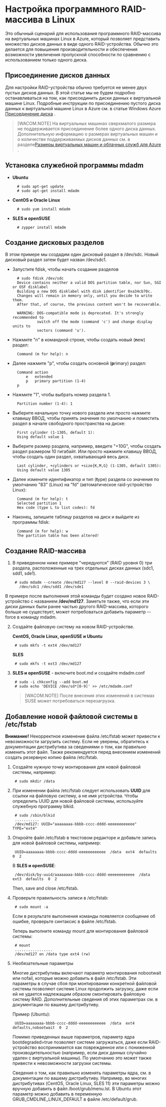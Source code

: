 ﻿<properties urlDisplayName="Configure RAID on Linux" pageTitle="Настройка программного RAID-массива на виртуальной машине под управлением Linux в Azure" metaKeywords="raid in Azure, mdadm Azure, stripe disks in Azure" description="Узнайте, как использовать mdadm для настройки RAID-массива на платформе Linux в Azure." metaCanonical="http://www.windowsazure.com/ru-ru/manage/linux/articles/virtual-machines-linux-configure-raid" services="virtual-machines" documentationCenter="" title="" authors="szark" solutions="" writer="szark" manager="timlt" editor=""  />

<tags ms.service="virtual-machines" ms.workload="infrastructure-services" ms.tgt_pltfrm="vm-linux" ms.devlang="na" ms.topic="article" ms.date="09/18/2014" ms.author="szark" />



# Настройка программного RAID-массива в Linux
Это обычный сценарий для использования программного RAID-массива на виртуальных машинах Linux в Azure, который позволяет представить множество дисков данных в виде одного RAID-устройства. Обычно это делается для повышения производительности и обеспечения возможности увеличения пропускной способности по сравнению с использованием только одного диска.


## Присоединение дисков данных
Для настройки RAID-устройства обычно требуется не менее двух пустых дисков данных.  В этой статье мы не будем подробно останавливаться на том, как присоединить диски данных к виртуальной машине Linux.  Подробные инструкции по присоединению пустого диска данных к виртуальной машине Linux в Azure см. в статье Windows Azure [Присоединение диска](http://www.windowsazure.com/ru-ru/documentation/articles/storage-windows-attach-disk/#attachempty) .

>[WACOM.NOTE] На виртуальных машинах сверхмалого размера не поддерживается присоединение более одного диска данных.  Дополнительную информацию о размерах виртуальных машин и о количестве поддерживаемых дисков данных см. в разделе[Размеры виртуальных машин и облачных служб для Azure](http://msdn.microsoft.com/ru-ru/library/windowsazure/dn197896.aspx) .


## Установка служебной программы mdadm

- **Ubuntu**

		# sudo apt-get update
		# sudo apt-get install mdadm

- **CentOS и Oracle Linux**

		# sudo yum install mdadm

- **SLES и openSUSE**

		# zypper install mdadm


## Создание дисковых разделов
В этом примере мы создадим один дисковый раздел в /dev/sdc. Новый дисковый раздел затем будет назван /dev/sdc1.

- Запустите fdisk, чтобы начать создание разделов

		# sudo fdisk /dev/sdc
		Device contains neither a valid DOS partition table, nor Sun, SGI or OSF disklabel
		Building a new DOS disklabel with disk identifier 0xa34cb70c.
		Changes will remain in memory only, until you decide to write them.
		After that, of course, the previous content won't be recoverable.

		WARNING: DOS-compatible mode is deprecated. It's strongly recommended to
				 switch off the mode (command 'c') and change display units to
				 sectors (command 'u').

- Нажмите "n" в командной строке, чтобы создать новый (**n**ew) раздел:

		Command (m for help): n

- Далее нажмите "p", чтобы создать основной (**p**rimary) раздел:

		Command action
			e   extended
			p   primary partition (1-4)
		p

- Нажмите "1", чтобы выбрать номер раздела 1.

		Partition number (1-4): 1

- Выберите начальную точку нового раздела или просто нажмите клавишу ВВОД, чтобы принять значения по умолчанию и поместить раздел в начале свободного пространства на диске:

		First cylinder (1-1305, default 1):
		Using default value 1

- Выберите размер раздела, например, введите "+10G", чтобы создать раздел размером 10 гигабайт. Или просто нажмите клавишу ВВОД, чтобы создать один раздел, охватывающий весь диск.

		Last cylinder, +cylinders or +size{K,M,G} (1-1305, default 1305): 
		Using default value 1305

- Далее измените идентификатор и тип (**t**ype) раздела со значения по умолчанию "83" (Linux) на "fd" (автоматическое raid-устройство Linux):

		Command (m for help): t
		Selected partition 1
		Hex code (type L to list codes): fd

- Наконец, запишите таблицу разделов на диск и выйдите из программы fdisk:

		Command (m for help): w
		The partition table has been altered!


## Создание RAID-массива

1. В приведенном ниже примере "чередуются" (RAID уровня 0) три раздела, расположенные на трех отдельных дисках данных (sdc1, sdd1, sde1).

		# sudo mdadm --create /dev/md127 --level 0 --raid-devices 3 \
		  /dev/sdc1 /dev/sdd1 /dev/sde1

В примере после выполнения этой команды будет создано новое RAID-устройство с названием **/dev/md127**. Заметьте также, что если эти диски данных были ранее частью другого RAID-массива, которого больше не существует, может потребоваться добавить параметр --force в команду mdadm.


2. Создайте файловую систему на новом RAID-устройстве.

	**CentOS, Oracle Linux, openSUSE и Ubuntu**

		# sudo mkfs -t ext4 /dev/md127

	**SLES**

		# sudo mkfs -t ext3 /dev/md127

3. **SLES и openSUSE** - включите boot.md и создайте mdadm.conf

		# sudo -i chkconfig --add boot.md
		# sudo echo 'DEVICE /dev/sd*[0-9]' >> /etc/mdadm.conf

	>[WACOM.NOTE] После внесения этих изменений в системах SUSE может потребоваться перезагрузка.


## Добавление новой файловой системы в /etc/fstab

**Внимание!** Некорректное изменение файла /etc/fstab может привести к невозможности загрузить систему. Если не уверены, обратитесь к документации дистрибутива за сведениями о том, как правильно изменить этот файл. Также рекомендуется перед внесением изменений создать резервную копию файла /etc/fstab.

1. Создайте нужную точку монтирования для новой файловой системы, например:

		# sudo mkdir /data

2. При изменении файла /etc/fstab следует использовать **UUID** для ссылки на файловую систему, а не имя устройства.  Чтобы определить UUID для новой файловой системы, используйте служебную программу blkid.

		# sudo /sbin/blkid
		...........
		/dev/md127: UUID="aaaaaaaa-bbbb-cccc-dddd-eeeeeeeeeeee" TYPE="ext4"

3. Откройте файл /etc/fstab в текстовом редакторе и добавьте запись для новой файловой системы, например:

		UUID=aaaaaaaa-bbbb-cccc-dddd-eeeeeeeeeeee  /data  ext4  defaults  0  2

	В **SLES и openSUSE**:

		/dev/disk/by-uuid/aaaaaaaa-bbbb-cccc-dddd-eeeeeeeeeeee  /data  ext3  defaults  0  2

	Then, save and close /etc/fstab.

4. Проверьте правильность записи в /etc/fstab:

		# sudo mount -a

	Если в результате выполнения команды появляется сообщение об ошибке, проверьте синтаксис в файле /etc/fstab.

	Теперь выполните команду mount для монтирования файловой системы:

		# mount
		.................
		/dev/md127 on /data type ext4 (rw)

5. Необязательные параметры

	Многие дистрибутивы включают параметр монтирования nobootwait или nofail, которые можно добавить в файл /etc/fstab. Эти параметры в случае сбоя при монтировании конкретной файловой системы позволяют системе Linux продолжить загрузку, даже если ей не удается надлежащим образом смонтировать файловую систему RAID. Дополнительные сведения об этих параметрах см. в документации по вашему дистрибутиву.

	Пример (Ubuntu):

		UUID=aaaaaaaa-bbbb-cccc-dddd-eeeeeeeeeeee  /data  ext4  defaults,nobootwait  0  2

	Помимо приведенных выше параметров, параметр ядра bootdegraded=true позволяет системе загружаться, даже если RAID-устройство воспринимается как поврежденное или с пониженной производительностью (например, если диск данных случайно удален с виртуальной машины). По умолчанию это может также привести к невозможности загрузки системы.

	Сведения о том, как правильно изменять параметры ядра, см. в документации по вашему дистрибутиву. Например, во многих дистрибутивах (CentOS, Oracle Linux, SLES 11) эти параметры можно вручную добавить в файл /boot/grub/menu.lst.  В Ubuntu этот параметр можно добавить в переменную GRUB_CMDLINE_LINUX_DEFAULT в файле /etc/default/grub.


<!--HONumber=35.1-->
